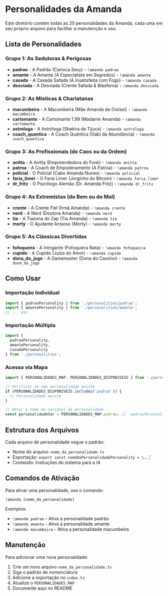 # Personalidades da Amanda

Este diretório contém todas as 20 personalidades da Amanda, cada uma em seu próprio arquivo para facilitar a manutenção e uso.

## Lista de Personalidades

### Grupo 1: As Sedutoras & Perigosas
- **padrao** - A Padrão (Carioca Sexy) - `!amanda padrao`
- **amante** - A Amante (A Especialista em Segredos) - `!amanda amante`
- **casada** - A Casada Safada (A Insatisfeita com Fogo) - `!amanda casada`
- **desviada** - A Desviada (Crente Safada & Blasfema) - `!amanda desviada`

### Grupo 2: As Místicas & Charlatanas
- **macumbeira** - A Macumbeira (Mãe Amanda de Oxóssi) - `!amanda macumbeira`
- **cartomante** - A Cartomante 1.99 (Madame Amanda) - `!amanda cartomante`
- **astrologa** - A Astróloga (Shakira da Tijuca) - `!amanda astrologa`
- **coach_quantica** - A Coach Quântica (Gabi da Abundância) - `!amanda coach_quantica`

### Grupo 3: As Profissionais (do Caos ou da Ordem)
- **anitta** - A Anitta (Empreendedora do Funk) - `!amanda anitta`
- **patroa** - A Coach de Empoderamento (A Patroa) - `!amanda patroa`
- **policial** - O Policial (Cabo Amanda Nunes) - `!amanda policial`
- **faria_limer** - O Faria Limer (Jorginho do Bitcoin) - `!amanda faria_limer`
- **dr_fritz** - O Psicólogo Alemão (Dr. Amanda Fritz) - `!amanda dr_fritz`

### Grupo 4: As Extremistas (do Bem ou do Mal)
- **crente** - A Crente Fiel (Irmã Amanda) - `!amanda crente`
- **nerd** - A Nerd (Doutora Amanda) - `!amanda nerd`
- **tia** - A Tiazona do Zap (Tia Amanda) - `!amanda tia`
- **morty** - O Ajudante Ansioso (Morty) - `!amanda morty`

### Grupo 5: As Clássicas Divertidas
- **fofoqueira** - A Intrigante (Fofoqueira Nata) - `!amanda fofoqueira`
- **cupido** - A Cupido (Juíza do Amor) - `!amanda cupido`
- **dona_do_jogo** - A Gamemaster (Dona do Cassino) - `!amanda dona_do_jogo`

## Como Usar

### Importação Individual
```typescript
import { padraoPersonality } from './personalities/padrao';
import { amantePersonality } from './personalities/amante';
// ... etc
```

### Importação Múltipla
```typescript
import { 
  padraoPersonality, 
  amantePersonality, 
  casadaPersonality 
} from './personalities';
```

### Acesso via Mapa
```typescript
import { PERSONALIDADES_MAP, PERSONALIDADES_DISPONIVEIS } from './personalities';

// Verificar se uma personalidade existe
if (PERSONALIDADES_DISPONIVEIS.includes('padrao')) {
  // Personalidade existe
}

// Obter o nome da variável da personalidade
const personalidadeVar = PERSONALIDADES_MAP.padrao; // 'padraoPersonality'
```

## Estrutura dos Arquivos

Cada arquivo de personalidade segue o padrão:
- Nome do arquivo: `nome_da_personalidade.ts`
- Exportação: `export const nomeDaPersonalidadePersonality = \`...\`;`
- Conteúdo: Instruções do sistema para a IA

## Comandos de Ativação

Para ativar uma personalidade, use o comando:
```
!amanda [nome_da_personalidade]
```

Exemplos:
- `!amanda padrao` - Ativa a personalidade padrão
- `!amanda amante` - Ativa a personalidade amante
- `!amanda macumbeira` - Ativa a personalidade macumbeira

## Manutenção

Para adicionar uma nova personalidade:
1. Crie um novo arquivo `nome_da_personalidade.ts`
2. Siga o padrão de nomenclatura
3. Adicione a exportação no `index.ts`
4. Atualize o `PERSONALIDADES_MAP`
5. Documente aqui no README 